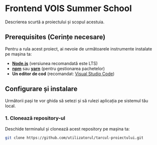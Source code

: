 # Frontend VOIS Summer School

Descrierea scurtă a proiectului și scopul acestuia.

## Prerequisites (Cerințe necesare)

Pentru a rula acest proiect, ai nevoie de următoarele instrumente instalate pe mașina ta:

- **[Node.js](https://nodejs.org/)** (versiunea recomandată este LTS)
- **[npm](https://www.npmjs.com/)** sau **[yarn](https://yarnpkg.com/)** (pentru gestionarea pachetelor)
- **Un editor de cod** (recomandat: [Visual Studio Code](https://code.visualstudio.com/))

## Configurare și instalare

Următorii pași te vor ghida să setezi și să rulezi aplicația pe sistemul tău local.

### 1. Clonează repository-ul

Deschide terminalul și clonează acest repository pe mașina ta:

```bash
git clone https://github.com/utilizatorul/tarcul-proiectului.git
